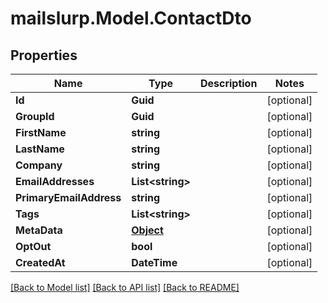 # mailslurp.Model.ContactDto
## Properties

Name | Type | Description | Notes
------------ | ------------- | ------------- | -------------
**Id** | **Guid** |  | [optional] 
**GroupId** | **Guid** |  | [optional] 
**FirstName** | **string** |  | [optional] 
**LastName** | **string** |  | [optional] 
**Company** | **string** |  | [optional] 
**EmailAddresses** | **List&lt;string&gt;** |  | [optional] 
**PrimaryEmailAddress** | **string** |  | [optional] 
**Tags** | **List&lt;string&gt;** |  | [optional] 
**MetaData** | [**Object**]() |  | [optional] 
**OptOut** | **bool** |  | [optional] 
**CreatedAt** | **DateTime** |  | [optional] 

[[Back to Model list]](../README#documentation-for-models) [[Back to API list]](../README#documentation-for-api-endpoints) [[Back to README]](../README)

